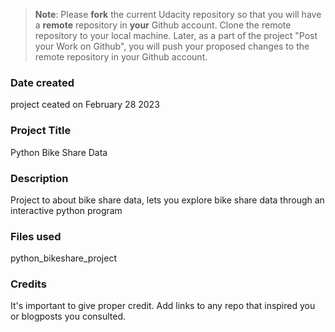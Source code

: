 >**Note**: Please **fork** the current Udacity repository so that you will have a **remote** repository in **your** Github account. Clone the remote repository to your local machine. Later, as a part of the project "Post your Work on Github", you will push your proposed changes to the remote repository in your Github account.

### Date created
project ceated on February 28 2023

### Project Title
Python Bike Share Data

### Description
Project to about bike share data, lets you explore bike share data through an interactive python program

### Files used
python_bikeshare_project

### Credits
It's important to give proper credit. Add links to any repo that inspired you or blogposts you consulted.
